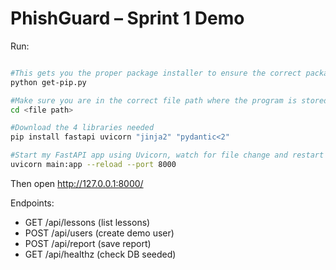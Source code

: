 
# PhishGuard – Sprint 1 Demo

Run:
```bash

#This gets you the proper package installer to ensure the correct packages are installed
python get-pip.py

#Make sure you are in the correct file path where the program is stored to execute properly
cd <file path>

#Download the 4 libraries needed
pip install fastapi uvicorn "jinja2" "pydantic<2"

#Start my FastAPI app using Uvicorn, watch for file change and restart if recognized, and make it available on port 8000
uvicorn main:app --reload --port 8000
```

Then open http://127.0.0.1:8000/

Endpoints:
- GET /api/lessons (list lessons)
- POST /api/users (create demo user)
- POST /api/report (save report)
- GET /api/healthz (check DB seeded)
